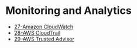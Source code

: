 # Monitoring and Analytics

- [27-Amazon CloudWatch](27-Amazon%20CloudWatch.md)
- [28-AWS CloudTrail](28-AWS%20CloudTrail.md)
- [29-AWS Trusted Advisor](29-AWS%20Trusted%20Advisor.md)